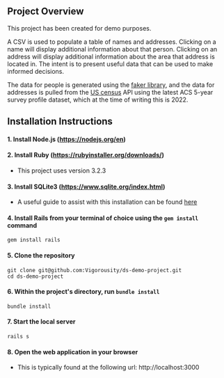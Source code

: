 ## Project Overview

This project has been created for demo purposes. 

A CSV is used to populate a table of names and addresses. Clicking on a name will display additional information about that person. Clicking on an address will display additional information about the area that address is located in. The intent is to present useful data that can be used to make informed decisions.

The data for people is generated using the [faker library](https://github.com/faker-ruby/faker), and the data for addresses is pulled from the [US census](https://www.census.gov/programs-surveys/acs) API using the latest ACS 5-year survey profile dataset, which at the time of writing this is 2022.

## Installation Instructions

#### 1. Install Node.js (https://nodejs.org/en)

#### 2. Install Ruby (https://rubyinstaller.org/downloads/)
- This project uses version 3.2.3

#### 3. Install SQLite3 (https://www.sqlite.org/index.html)
- A useful guide to assist with this installation can be found [here](https://www.tutorialspoint.com/sqlite/sqlite_installation.htm)

#### 4. Install Rails from your terminal of choice using the `gem install` command
```shell
gem install rails
```

#### 5. Clone the repository
```shell
git clone git@github.com:Vigorousity/ds-demo-project.git
cd ds-demo-project
```

#### 6. Within the project's directory, run `bundle install`
```shell
bundle install
```

#### 7. Start the local server
```shell
rails s
```

#### 8. Open the web application in your browser
- This is typically found at the following url: http://localhost:3000
